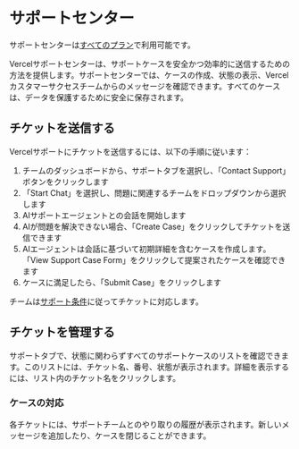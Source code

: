 # サポートセンター

サポートセンターは[すべてのプラン](/docs/plans)で利用可能です。

Vercelサポートセンターは、サポートケースを安全かつ効率的に送信するための方法を提供します。サポートセンターでは、ケースの作成、状態の表示、Vercelカスタマーサクセスチームからのメッセージを確認できます。すべてのケースは、データを保護するために安全に保存されます。

## チケットを送信する

Vercelサポートにチケットを送信するには、以下の手順に従います：

1. チームのダッシュボードから、サポートタブを選択し、「Contact Support」ボタンをクリックします
2. 「Start Chat」を選択し、問題に関連するチームをドロップダウンから選択します
3. AIサポートエージェントとの会話を開始します
4. AIが問題を解決できない場合、「Create Case」をクリックしてチケットを送信できます
5. AIエージェントは会話に基づいて初期詳細を含むケースを作成します。「View Support Case Form」をクリックして提案されたケースを確認できます
6. ケースに満足したら、「Submit Case」をクリックします

チームは[サポート条件](/legal/support-terms#when)に従ってチケットに対応します。

## チケットを管理する

サポートタブで、状態に関わらずすべてのサポートケースのリストを確認できます。このリストには、チケット名、番号、状態が表示されます。詳細を表示するには、リスト内のチケット名をクリックします。

### ケースの対応

各チケットには、サポートチームとのやり取りの履歴が表示されます。新しいメッセージを追加したり、ケースを閉じることができます。
